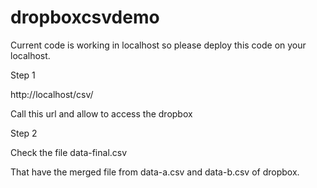 # dropboxcsvdemo

Current code is working in localhost so please deploy this code on your localhost.

Step 1

http://localhost/csv/

Call this url and allow to access the dropbox 

Step 2

Check the file data-final.csv

That have the merged file from data-a.csv and data-b.csv of dropbox.